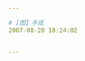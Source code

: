 ```yaml
---

# [图】手纸
2007-08-28 18:24:02


---
```



<img src="http://bp1.blogger.com/_JUoH2-gp31Q/RtPMvfXnejI/AAAAAAAADvI/aWHt7CaI8g8/s400/help+decorated+toilet+paper++pezzini_edited.jpg" alt="">&nbsp; <br />
